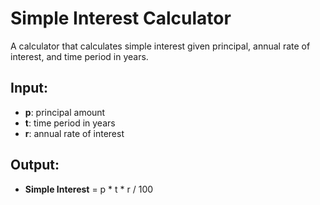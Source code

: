 # Simple Interest Calculator
A calculator that calculates simple interest given principal, annual rate of interest, and time period in years.

## Input:
- **p**: principal amount  
- **t**: time period in years  
- **r**: annual rate of interest  

## Output:
- **Simple Interest** = p * t * r / 100
